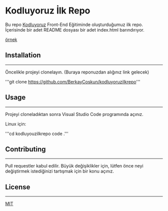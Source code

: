 # Kodluyoruz İlk Repo

Bu repo [Kodluyoruz](https://github.com/BerkayCoskun/kodluyoruzilkrepo) Front-End Eğitiminde oluşturduğumuz ilk repo. İçerisinde bir adet README dosyası bir adet index.html barındırıyor.

[örnek]()

## Installation

-----------------------------------------------------------------------------------------------------------------------------------

Öncelikle projeyi clonelayın. (Buraya reponuzdan alığınız link gelecek)

'''git clone https://github.com/BerkayCoskun/kodluyoruzilkrepo'''

## Usage

-----------------------------------------------------------------------------------------------------------------------------------

Projeyi cloneladıktan sonra Visual Studio Code programında açınız.

Linux için:

'''cd kodluyouzilkrepo 
code  .'''

## Contributing

-----------------------------------------------------------------------------------------------------------------------------------

Pull requestler kabul edilir. Büyük değişiklikler için, lütfen önce neyi değiştirmek istediğinizi tartışmak için bir konu açınız.

## License

-----------------------------------------------------------------------------------------------------------------------------------

[MIT](https://choosealicense.com/licenses/mit/)


